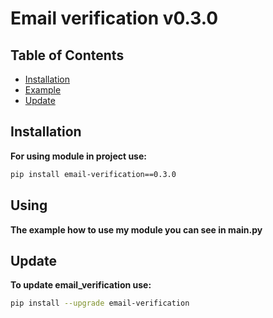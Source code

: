 # Email verification v0.3.0


## Table of Contents

- [Installation](#installation)
- [Example](#using)
- [Update](#update)

## Installation

**For using module in project use:**

   ```bash
   pip install email-verification==0.3.0
   ```
## Using

   **The example how to use my module you can see in main.py**

## Update

**To update email_verification use:**
```bash
pip install --upgrade email-verification
```

